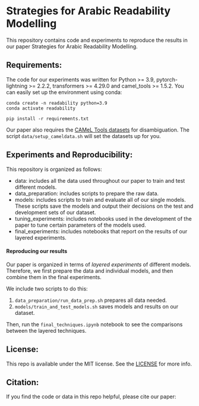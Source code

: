 # Strategies for Arabic Readability Modelling

This repository contains code and experiments to reproduce the results in our paper Strategies for Arabic Readability Modelling.

## Requirements:

The code for our experiments was written for Python >= 3.9, pytorch-lightning >= 2.2.2, transformers >= 4.29.0 and camel_tools >= 1.5.2. You can easily set up the environment using conda:

```
conda create -n readability python=3.9
conda activate readability

pip install -r requirements.txt

```

Our paper also requires the [CAMeL Tools datasets](https://github.com/CAMeL-Lab/camel_tools) for disambiguation. The script `data/setup_cameldata.sh` will set the datasets up for you.

## Experiments and Reproducibility:

This repository is organized as follows:
- data: includes all the data used throughout our paper to train and test different models.
- data_preparation: includes scripts to prepare the raw data.
- models: includes scripts to train and evaluate all of our single models. These scripts save the models and output their decisions on the test and development sets of our dataset.
- tuning_experiments: includes notebooks used in the development of the paper to tune certain parameters of the models used.
- final_experiments: includes notebooks that report on the results of our layered experiments.

#### Reproducing our results

Our paper is organized in terms of *layered experiments* of different models. Therefore, we first prepare the data and individual models, and then combine them in the final experiments.

We include two scripts to do this:
1. `data_preparation/run_data_prep.sh` prepares all data needed.
2. `models/train_and_test_models.sh` saves models and results on our dataset.

Then, run the `final_techniques.ipynb` notebook to see the comparisons between the layered techniques.

## License:
This repo is available under the MIT license. See the [LICENSE](LICENSE) for more info.


## Citation:
If you find the code or data in this repo helpful, please cite our paper:


